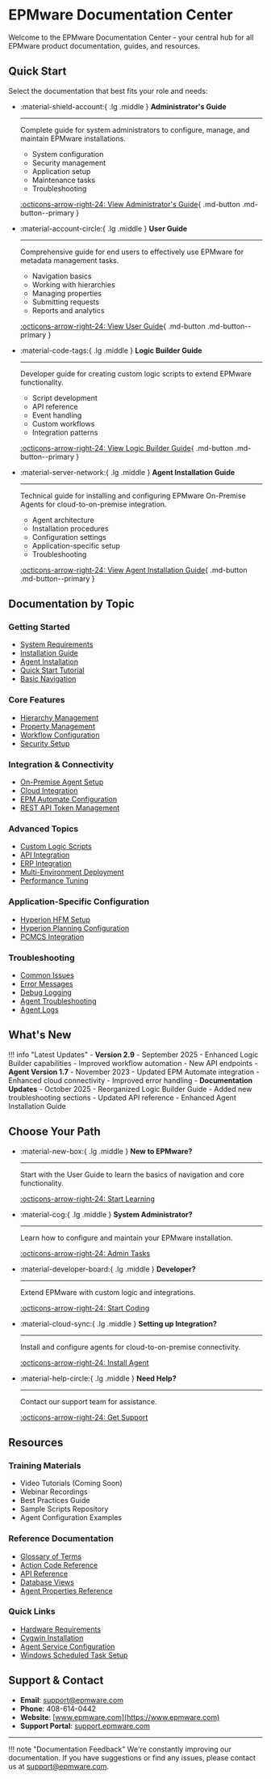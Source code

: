 # EPMware Documentation Center

Welcome to the EPMware Documentation Center - your central hub for all EPMware product documentation, guides, and resources.

## Quick Start

Select the documentation that best fits your role and needs:

<div class="grid cards" markdown>

-   :material-shield-account:{ .lg .middle } **Administrator's Guide**

    ---

    Complete guide for system administrators to configure, manage, and maintain EPMware installations.

    - System configuration
    - Security management  
    - Application setup
    - Maintenance tasks
    - Troubleshooting

    [:octicons-arrow-right-24: View Administrator's Guide](https://admin-guide.epmware.com/){ .md-button .md-button--primary }

-   :material-account-circle:{ .lg .middle } **User Guide**

    ---

    Comprehensive guide for end users to effectively use EPMware for metadata management tasks.

    - Navigation basics
    - Working with hierarchies
    - Managing properties
    - Submitting requests
    - Reports and analytics

    [:octicons-arrow-right-24: View User Guide](https://user-guide.epmware.com/){ .md-button .md-button--primary }

-   :material-code-tags:{ .lg .middle } **Logic Builder Guide**

    ---

    Developer guide for creating custom logic scripts to extend EPMware functionality.

    - Script development
    - API reference
    - Event handling
    - Custom workflows
    - Integration patterns

    [:octicons-arrow-right-24: View Logic Builder Guide](https://logic-builder-guide.epmware.com/){ .md-button .md-button--primary }

-   :material-server-network:{ .lg .middle } **Agent Installation Guide**

    ---

    Technical guide for installing and configuring EPMware On-Premise Agents for cloud-to-on-premise integration.

    - Agent architecture
    - Installation procedures
    - Configuration settings
    - Application-specific setup
    - Troubleshooting

    [:octicons-arrow-right-24: View Agent Installation Guide](https://agent-install-guide.epmware.com/){ .md-button .md-button--primary }

</div>

## Documentation by Topic

### Getting Started
- [System Requirements](https://admin-guide.epmware.com/installation/requirements/)
- [Installation Guide](https://admin-guide.epmware.com/installation/)
- [Agent Installation](https://agent-install-guide.epmware.com/)
- [Quick Start Tutorial](https://user-guide.epmware.com/getting-started/)
- [Basic Navigation](https://user-guide.epmware.com)

### Core Features
- [Hierarchy Management](https://user-guide.epmware.com/metadata-requests/)
- [Property Management](https://admin-guide.epmware.com/configuration/member-properties/)
- [Workflow Configuration](https://admin-guide.epmware.com/workflow/)
- [Security Setup](https://admin-guide.epmware.com/security/)

### Integration & Connectivity
- [On-Premise Agent Setup](https://agent-install-guide.epmware.com/)
- [Cloud Integration](https://admin-guide.epmware.com/configuration/applications/)
- [EPM Automate Configuration](https://agent-install-guide.epmware.com/#configure-epm-automate-on-agent-server)
- [REST API Token Management](https://agent-install-guide.epmware.com/#rest-api-token)

### Advanced Topics
- [Custom Logic Scripts](https://logic-builder-guide.epmware.com/getting-started/)
- [API Integration](https://logic-builder-guide.epmware.com/api/)
- [ERP Integration](https://logic-builder-guide.epmware.com/events/erp-interface/)
- [Multi-Environment Deployment](https://admin-guide.epmware.com/configuration/infrastructure/)
- [Performance Tuning](https://admin-guide.epmware.com/maintenance/performance/)

### Application-Specific Configuration
- [Hyperion HFM Setup](https://agent-install-guide.epmware.com/#hyperion-hfm)
- [Hyperion Planning Configuration](https://agent-install-guide.epmware.com/#hyperion-planning)
- [PCMCS Integration](https://agent-install-guide.epmware.com/#pcmcs)

### Troubleshooting
- [Common Issues](https://admin-guide.epmware.com/troubleshooting/)
- [Error Messages](https://user-guide.epmware.com/troubleshooting/)
- [Debug Logging](https://logic-builder-guide.epmware.com/appendices/debugging/)
- [Agent Troubleshooting](https://agent-install-guide.epmware.com/#agent-troubleshooting)
- [Agent Logs](https://agent-install-guide.epmware.com/#agent-logs)

## What's New

!!! info "Latest Updates"
    - **Version 2.9** - September 2025
      - Enhanced Logic Builder capabilities
      - Improved workflow automation
      - New API endpoints
    - **Agent Version 1.7** - November 2023
      - Updated EPM Automate integration
      - Enhanced cloud connectivity
      - Improved error handling
    - **Documentation Updates** - October 2025
      - Reorganized Logic Builder Guide
      - Added new troubleshooting sections
      - Updated API reference
      - Enhanced Agent Installation Guide

## Choose Your Path

<div class="grid cards" markdown>

-   :material-new-box:{ .lg .middle } **New to EPMware?**

    ---

    Start with the User Guide to learn the basics of navigation and core functionality.

    [:octicons-arrow-right-24: Start Learning](https://user-guide.epmware.com/)

-   :material-cog:{ .lg .middle } **System Administrator?**

    ---

    Learn how to configure and maintain your EPMware installation.

    [:octicons-arrow-right-24: Admin Tasks](https://admin-guide.epmware.com/)

-   :material-developer-board:{ .lg .middle } **Developer?**

    ---

    Extend EPMware with custom logic and integrations.

    [:octicons-arrow-right-24: Start Coding](https://logic-builder-guide.epmware.com/)

-   :material-cloud-sync:{ .lg .middle } **Setting up Integration?**

    ---

    Install and configure agents for cloud-to-on-premise connectivity.

    [:octicons-arrow-right-24: Install Agent](https://agent-install-guide.epmware.com/)

-   :material-help-circle:{ .lg .middle } **Need Help?**

    ---

    Contact our support team for assistance.

    [:octicons-arrow-right-24: Get Support](support.md)

</div>

## Resources

### Training Materials
- Video Tutorials (Coming Soon)
- Webinar Recordings
- Best Practices Guide
- Sample Scripts Repository
- Agent Configuration Examples

### Reference Documentation
- [Glossary of Terms](https://user-guide.epmware.com/reference/#field-glossary)
- [Action Code Reference](https://logic-builder-guide.epmware.com/appendices/action-codes/)
- [API Reference](https://logic-builder-guide.epmware.com/api/)
- [Database Views](https://logic-builder-guide.epmware.com/api/database-views/)
- [Agent Properties Reference](https://agent-install-guide.epmware.com/#agent-properties)

### Quick Links
- [Hardware Requirements](https://agent-install-guide.epmware.com/#hardware-and-software-requirements)
- [Cygwin Installation](https://agent-install-guide.epmware.com/#install-cygwin)
- [Agent Service Configuration](https://agent-install-guide.epmware.com/#agent-service-file)
- [Windows Scheduled Task Setup](https://agent-install-guide.epmware.com/#schedule-agent-on-windows-servers)

## Support & Contact

- **Email**: support@epmware.com
- **Phone**: 408-614-0442
- **Website**: [www.epmware.com](https://www.epmware.com)
- **Support Portal**: [support.epmware.com](https://support.epmware.com)

---

!!! note "Documentation Feedback"
    We're constantly improving our documentation. If you have suggestions or find any issues, please contact us at support@epmware.com.